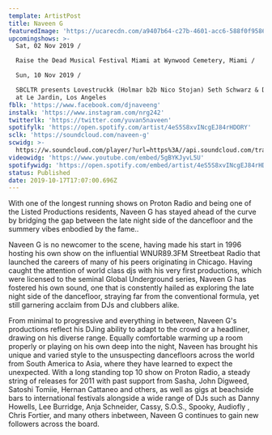 ```yaml
---
template: ArtistPost
title: Naveen G
featuredImage: 'https://ucarecdn.com/a9407b64-c27b-4601-acc6-588f0f958627/'
upcomingshows: >-
  Sat, 02 Nov 2019 /

  Raise the Dead Musical Festival Miami at Wynwood Cemetery, Miami /

  Sun, 10 Nov 2019 /

  SBCLTR presents Lovestruckk (Holmar b2b Nico Stojan) Seth Schwarz & Dead Tones
  at Le Jardin, Los Angeles
fblk: 'https://www.facebook.com/djnaveeng'
instalk: 'https://www.instagram.com/nrg242'
twitterlk: 'https://twitter.com/yuvan5naveen'
spotifylk: 'https://open.spotify.com/artist/4eS5S8xvINcgEJ84rHDORY'
sclk: 'https://soundcloud.com/naveen-g'
scwidg: >-
  https://w.soundcloud.com/player/?url=https%3A//api.soundcloud.com/tracks/659730656&color=%23ff5500&auto_play=false&hide_related=false&show_comments=true&show_user=true&show_reposts=false&show_teaser=true&visual=true
videowidg: 'https://www.youtube.com/embed/5gBYKJyvL5U'
spotifywidg: 'https://open.spotify.com/embed/artist/4eS5S8xvINcgEJ84rHDORY'
status: Published
date: 2019-10-17T17:07:00.696Z
---
```

With one of the longest running shows on Proton Radio and being one of the Listed Productions residents, Naveen G has stayed ahead of the curve by bridging the gap between the late night side of the dancefloor and the summery vibes enbodied by the fame..



Naveen G is no newcomer to the scene, having made his start in 1996 hosting his own show on the influential WNUR89.3FM Streetbeat Radio that launched the careers of many of his peers originating in Chicago. Having caught the attention of world class djs with his very first productions, which were licensed to the seminal Global Underground series, Naveen G has fostered his own sound, one that is constently hailed as exploring the late night side of the dancefloor, straying far from the conventional formula, yet still garnering acclaim from DJs and clubbers alike.



From minimal to progressive and everything in between, Naveen G's productions reflect his DJing ability to adapt to the crowd or a headliner, drawing on his diverse range. Equally comfortable warming up a room properly or playing on his own deep into the night, Naveen has brought his unique and varied style to the unsuspecting dancefloors across the world from South America to Asia, where they have learned to expect the unexpected. With a long standing top 10 show on Proton Radio, a steady string of releases for 2011 with past support from Sasha, John Digweed, Satoshi Tomiie, Hernan Cattaneo and others, as well as gigs at beachside bars to international festivals alongside a wide range of DJs such as Danny Howells, Lee Burridge, Anja Schneider, Cassy, S.O.S., Spooky, Audiofly , Chris Fortier, and many others inbetween, Naveen G continues to gain new followers across the board.
